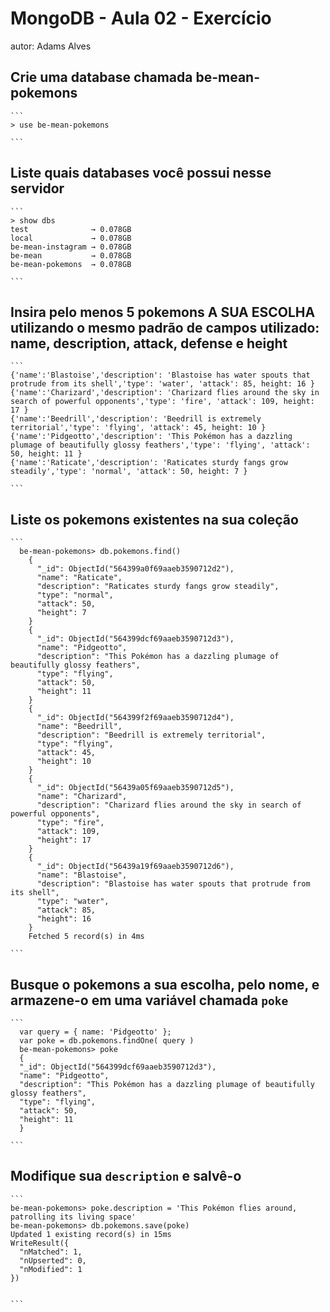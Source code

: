 # MongoDB - Aula 02 - Exercício
autor: Adams Alves

## Crie uma database chamada be-mean-pokemons

    ```
    > use be-mean-pokemons

    ```

## Liste quais databases você possui nesse servidor

    ```
    > show dbs
    test              → 0.078GB
    local             → 0.078GB
    be-mean-instagram → 0.078GB
    be-mean           → 0.078GB
    be-mean-pokemons  → 0.078GB

    ```
## Insira pelo menos 5 pokemons A SUA ESCOLHA utilizando o mesmo padrão de campos utilizado: name, description, attack, defense e height

    ```
    {'name':'Blastoise','description': 'Blastoise has water spouts that protrude from its shell','type': 'water', 'attack': 85, height: 16 }
    {'name':'Charizard','description': 'Charizard flies around the sky in search of powerful opponents','type': 'fire', 'attack': 109, height: 17 }
    {'name':'Beedrill','description': 'Beedrill is extremely territorial','type': 'flying', 'attack': 45, height: 10 }
    {'name':'Pidgeotto','description': 'This Pokémon has a dazzling plumage of beautifully glossy feathers','type': 'flying', 'attack': 50, height: 11 }
    {'name':'Raticate','description': 'Raticates sturdy fangs grow steadily','type': 'normal', 'attack': 50, height: 7 }

    ```    
## Liste os pokemons existentes na sua coleção

    ```
      be-mean-pokemons> db.pokemons.find()
        {
          "_id": ObjectId("564399a0f69aaeb3590712d2"),
          "name": "Raticate",
          "description": "Raticates sturdy fangs grow steadily",
          "type": "normal",
          "attack": 50,
          "height": 7
        }
        {
          "_id": ObjectId("564399dcf69aaeb3590712d3"),
          "name": "Pidgeotto",
          "description": "This Pokémon has a dazzling plumage of beautifully glossy feathers",
          "type": "flying",
          "attack": 50,
          "height": 11
        }
        {
          "_id": ObjectId("564399f2f69aaeb3590712d4"),
          "name": "Beedrill",
          "description": "Beedrill is extremely territorial",
          "type": "flying",
          "attack": 45,
          "height": 10
        }
        {
          "_id": ObjectId("56439a05f69aaeb3590712d5"),
          "name": "Charizard",
          "description": "Charizard flies around the sky in search of powerful opponents",
          "type": "fire",
          "attack": 109,
          "height": 17
        }
        {
          "_id": ObjectId("56439a19f69aaeb3590712d6"),
          "name": "Blastoise",
          "description": "Blastoise has water spouts that protrude from its shell",
          "type": "water",
          "attack": 85,
          "height": 16
        }
        Fetched 5 record(s) in 4ms

    ```   
## Busque o pokemons a sua escolha, pelo nome, e armazene-o em uma variável chamada `poke`

    ```
      var query = { name: 'Pidgeotto' };
      var poke = db.pokemons.findOne( query )
      be-mean-pokemons> poke
      {
      "_id": ObjectId("564399dcf69aaeb3590712d3"),
      "name": "Pidgeotto",
      "description": "This Pokémon has a dazzling plumage of beautifully glossy feathers",
      "type": "flying",
      "attack": 50,
      "height": 11
      }

    ```    
## Modifique sua `description` e salvê-o

    ```
    be-mean-pokemons> poke.description = 'This Pokémon flies around, patrolling its living space'
    be-mean-pokemons> db.pokemons.save(poke)
    Updated 1 existing record(s) in 15ms
    WriteResult({
      "nMatched": 1,
      "nUpserted": 0,
      "nModified": 1
    })


    ```   
